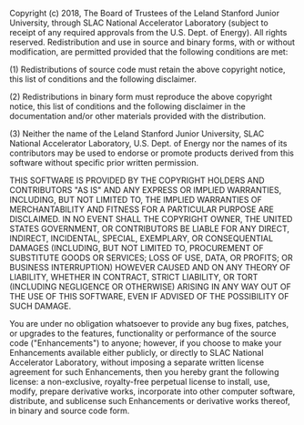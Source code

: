 Copyright (c) 2018, The Board of Trustees of the Leland Stanford Junior
University, through SLAC National Accelerator Laboratory (subject to receipt
of any required approvals from the U.S. Dept. of Energy). All rights reserved.
Redistribution and use in source and binary forms, with or without
modification, are permitted provided that the following conditions are met:

(1) Redistributions of source code must retain the above copyright notice,
    this list of conditions and the following disclaimer.

(2) Redistributions in binary form must reproduce the above copyright notice,
    this list of conditions and the following disclaimer in the documentation
    and/or other materials provided with the distribution.

(3) Neither the name of the Leland Stanford Junior University, SLAC National
    Accelerator Laboratory, U.S. Dept. of Energy nor the names of its
    contributors may be used to endorse or promote products derived from this
    software without specific prior written permission.

THIS SOFTWARE IS PROVIDED BY THE COPYRIGHT HOLDERS AND CONTRIBUTORS "AS IS" AND
ANY EXPRESS OR IMPLIED WARRANTIES, INCLUDING, BUT NOT LIMITED TO, THE IMPLIED
WARRANTIES OF MERCHANTABILITY AND FITNESS FOR A PARTICULAR PURPOSE ARE
DISCLAIMED. IN NO EVENT SHALL THE COPYRIGHT OWNER, THE UNITED STATES GOVERNMENT,
OR CONTRIBUTORS BE LIABLE FOR ANY DIRECT, INDIRECT, INCIDENTAL, SPECIAL,
EXEMPLARY, OR CONSEQUENTIAL DAMAGES (INCLUDING, BUT NOT LIMITED TO, PROCUREMENT
OF SUBSTITUTE GOODS OR SERVICES; LOSS OF USE, DATA, OR PROFITS; OR BUSINESS
INTERRUPTION) HOWEVER CAUSED AND ON ANY THEORY OF LIABILITY, WHETHER IN
CONTRACT, STRICT LIABILITY, OR TORT (INCLUDING NEGLIGENCE OR OTHERWISE) ARISING
IN ANY WAY OUT OF THE USE OF THIS SOFTWARE, EVEN IF ADVISED OF THE POSSIBILITY
OF SUCH DAMAGE.

You are under no obligation whatsoever to provide any bug fixes, patches, or
upgrades to the features, functionality or performance of the source code
("Enhancements") to anyone; however, if you choose to make your Enhancements
available either publicly, or directly to SLAC National Accelerator Laboratory,
without imposing a separate written license agreement for such Enhancements,
then you hereby grant the following license: a non-exclusive, royalty-free
perpetual license to install, use, modify, prepare derivative works, incorporate
into other computer software, distribute, and sublicense such Enhancements or
derivative works thereof, in binary and source code form.